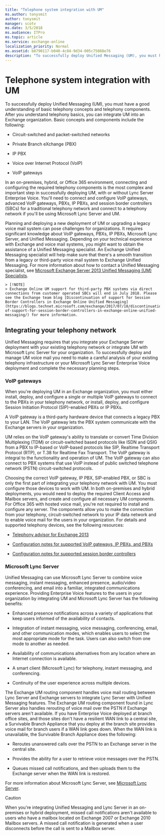```yaml
---
title: "Telephone system integration with UM"
ms.author: tonysmit
author: tonysmit
manager: scotv
ms.date: 3/5/2018
ms.audience: ITPro
ms.topic: article
ms.service: exchange-online
localization_priority: Normal
ms.assetid: b8790117-b040-4c84-9d34-005c75088e76
description: "To successfully deploy Unified Messaging (UM), you must have a good understanding of basic telephony concepts and telephony components. After you understand telephony basics, you can integrate UM into an Exchange organization. Basic concepts and components include the following:"
---
```


# Telephone system integration with UM

To successfully deploy Unified Messaging (UM), you must have a good understanding of basic telephony concepts and telephony components. After you understand telephony basics, you can integrate UM into an Exchange organization. Basic concepts and components include the following:

- Circuit-switched and packet-switched networks

- Private Branch eXchange (PBX)

- IP PBX

- Voice over Internet Protocol (VoIP)

- VoIP gateways

In an on-premises, hybrid, or Office 365 environment, connecting and configuring the required telephony components is the most complex and important step in successfully deploying UM, with or without Lync Server Enterprise Voice. You'll need to connect and configure VoIP gateways, advanced VoIP gateways, PBXs, IP PBXs, and session border controllers (SBCs) for a traditional telephony network and connect to a telephony network if you'll be using Microsoft Lync Server and UM.

Planning and deploying a new deployment of UM or upgrading a legacy voice mail system can pose challenges for organizations. It requires significant knowledge about VoIP gateways, PBXs, IP PBXs, Microsoft Lync Server, and Unified Messaging. Depending on your technical experience with Exchange and voice mail systems, you might want to obtain the assistance of a Unified Messaging specialist. An Exchange Unified Messaging specialist will help make sure that there's a smooth transition from a legacy or third-party voice mail system to Exchange Unified Messaging. For more information about how to contact a Unified Messaging specialist, see [Microsoft Exchange Server 2013 Unified Messaging (UM) Specialists](https://go.microsoft.com/fwlink/p/?LinkId=262708).

    > [!NOTE]
    > Exchange Online UM support for third-party PBX systems via direct connections from customer operated SBCs will end in July 2018. Please see the Exchange team blog [Discontinuation of support for Session Border Controllers in Exchange Online Unified Messaging](https://blogs.technet.microsoft.com/exchange/2017/07/18/discontinuation-of-support-for-session-border-controllers-in-exchange-online-unified-messaging/) for more information.

## Integrating your telephony network

Unified Messaging requires that you integrate your Exchange Server deployment with your existing telephony network or integrate UM with Microsoft Lync Server for your organization. To successfully deploy and manage UM voice mail you need to make a careful analysis of your existing telephony infrastructure or your Microsoft Lync Server Enterprise Voice deployment and complete the necessary planning steps.

### VoIP gateways

When you're deploying UM in an Exchange organization, you must either install, deploy, and configure a single or multiple VoIP gateways to connect to the PBXs in your telephony network, or install, deploy, and configure Session Initiation Protocol (SIP)-enabled PBXs or IP PBXs.

A VoIP gateway is a third-party hardware device that connects a legacy PBX to your LAN. The VoIP gateway lets the PBX system communicate with the Exchange servers in your organization.

UM relies on the VoIP gateway's ability to translate or convert Time Division Multiplexing (TDM) or circuit-switched based protocols like ISDN and QSIG from a PBX to IP-based or VoIP-based protocols like SIP, Realtime Transport Protocol (RTP), or T.38 for Realtime Fax Transport. The VoIP gateway is integral to the functionality and operation of UM. The VoIP gateway can also connect to PBX systems that use VoIP instead of public switched telephone network (PSTN) circuit-switched protocols.

Choosing the correct VoIP gateway, IP PBX, SIP-enabled PBX, or SBC is only the first part of integrating your telephony network with UM. You must configure those devices to work with UM. In both on-premises and hybrid deployments, you would need to deploy the required Client Access and Mailbox servers, and create and configure all necessary UM components. For Office 365 with hosted voice mail, you're not required to install and configure any server. The components allow you to make the connection from your telephony, circuit-switched network to your IP data network and to enable voice mail for the users in your organization. For details and supported telephony devices, see the following resources:

- [Telephony advisor for Exchange 2013](telephony-advisor-for-exchange-2013.md)

- [Configuration notes for supported VoIP gateways, IP PBXs, and PBXs](configuration-notes-for-voip-gateways.md)

- [Configuration notes for supported session border controllers](configuration-notes-for-session-border-controllers.md)

### Microsoft Lync Server

Unified Messaging can use Microsoft Lync Server to combine voice messaging, instant messaging, enhanced presence, audio/video conferencing, and email into a familiar, integrated communications experience. Providing Enterprise Voice features to the users in your organization by integrating UM and Microsoft Lync Server has the following benefits:

- Enhanced presence notifications across a variety of applications that keep users informed of the availability of contacts.

- Integration of instant messaging, voice messaging, conferencing, email, and other communication modes, which enables users to select the most appropriate mode for the task. Users can also switch from one mode to another as needed.

- Availability of communications alternatives from any location where an Internet connection is available.

- A smart client (Microsoft Lync) for telephony, instant messaging, and conferencing.

- Continuity of the user experience across multiple devices.

The Exchange UM routing component handles voice mail routing between Lync Server and Exchange servers to integrate Lync Server with Unified Messaging features. The Exchange UM routing component found in Lync Server also handles rerouting of voice mail over the PSTN if Exchange servers aren't available. If you have Enterprise Voice deployed at branch office sites, and those sites don't have a resilient WAN link to a central site, a Survivable Branch Appliance that you deploy at the branch site provides voice mail for branch users if a WAN link goes down. When the WAN link is unavailable, the Survivable Branch Appliance does the following:

- Reroutes unanswered calls over the PSTN to an Exchange server in the central site.

- Provides the ability for a user to retrieve voice messages over the PSTN.

- Queues missed call notifications, and then uploads them to the Exchange server when the WAN link is restored.

For more information about Microsoft Lync Server, see [Microsoft Lync Server](https://go.microsoft.com/fwlink/p/?LinkId=265752).

> [!CAUTION]
> When you're integrating Unified Messaging and Lync Server in an on-premises or hybrid deployment, missed call notifications aren't available to users who have a mailbox located on Exchange 2007 or Exchange 2010 Mailbox servers. A missed call notification is generated when a user disconnects before the call is sent to a Mailbox server.


